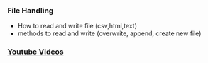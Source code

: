 ### File Handling

* How to read and write file (csv,html,text)
* methods to read and write (overwrite, append, create new file)


### [Youtube Videos](https://youtu.be/EQjP0hoPhTo)
